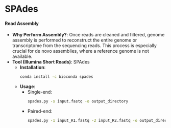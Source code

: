 # SPAdes

#### Read Assembly
- **Why Perform Assembly?**: Once reads are cleaned and filtered, genome assembly is performed to reconstruct the entire genome or transcriptome from the sequencing reads. This process is especially crucial for de novo assemblies, where a reference genome is not available.
- **Tool (Illumina Short Reads)**: SPAdes
  - **Installation**:
    ```bash
    conda install -c bioconda spades
    ```
  - **Usage**:
    - Single-end:
      ```bash
      spades.py -s input.fastq -o output_directory
      ```
    - Paired-end:
      ```bash
      spades.py -1 input_R1.fastq -2 input_R2.fastq -o output_directory
